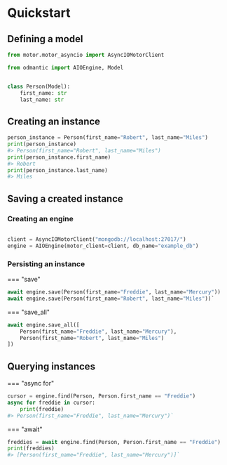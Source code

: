 # Quickstart

## Defining a model

```python
from motor.motor_asyncio import AsyncIOMotorClient

from odmantic import AIOEngine, Model


class Person(Model):
    first_name: str
    last_name: str
```

## Creating an instance

```python
person_instance = Person(first_name="Robert", last_name="Miles")
print(person_instance)
#> Person(first_name="Robert", last_name="Miles")
print(person_instance.first_name)
#> Robert
print(person_instance.last_name)
#> Miles

```

## Saving a created instance

### Creating an engine

```python

client = AsyncIOMotorClient("mongodb://localhost:27017/")
engine = AIOEngine(motor_client=client, db_name="example_db")
```

### Persisting an instance

=== "save"
```python
await engine.save(Person(first_name="Freddie", last_name="Mercury"))
await engine.save(Person(first_name="Robert", last_name="Miles"))`
```

=== "save_all"
```python
await engine.save_all([
    Person(first_name="Freddie", last_name="Mercury"),
    Person(first_name="Robert", last_name="Miles")
])
```
## Querying instances

=== "async for"
```python
cursor = engine.find(Person, Person.first_name == "Freddie")
async for freddie in cursor:
    print(freddie)
#> Person(first_name="Freddie", last_name="Mercury")`
```

=== "await"
```python
freddies = await engine.find(Person, Person.first_name == "Freddie")
print(freddies)
#> [Person(first_name="Freddie", last_name="Mercury")]`
```
